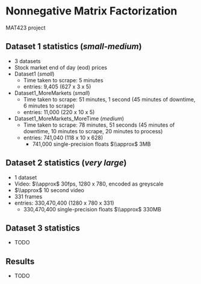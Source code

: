 # Nonnegative Matrix Factorization
MAT423 project

## Dataset 1 statistics (*small-medium*)
- 3 datasets
- Stock market end of day (eod) prices
- Dataset1 (*small*)
  - Time taken to scrape: 5 minutes
  - entries: 9,405 (627 x 3 x 5)
- Dataset1_MoreMarkets (*small*)
  - Time taken to scrape: 51 minutes, 1 second (45 minutes of downtime, 6 minutes to scrape)
  - entries: 11,000 (220 x 10 x 5)
- Dataset1_MoreMarkets_MoreTime (*medium*)
  - Time taken to scrape: 78 minutes, 51 seconds (45 minutes of downtime, 10 minutes to scrape, 20 minutes to process)
  - entries: 741,040 (118 x 10 x 628)
    - 741,000 single-precision floats $\\approx$ 3MB

## Dataset 2 statistics (*very large*)
- 1 dataset
- Video: $\\approx$ 30fps, 1280 x 780, encoded as greyscale
- $\\approx$ 10 second video
- 331 frames
- entries: 330,470,400 (1280 x 780 x 331) 
  - 330,470,400 single-precision floats $\\approx$ 330MB

## Dataset 3 statistics
- TODO

## Results
- TODO